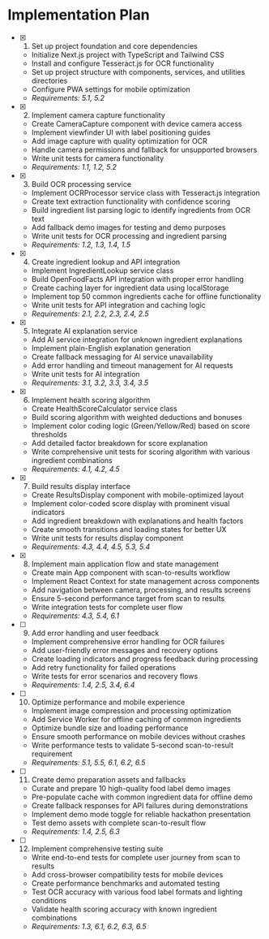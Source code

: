 # Implementation Plan

- [x] 1. Set up project foundation and core dependencies





  - Initialize Next.js project with TypeScript and Tailwind CSS
  - Install and configure Tesseract.js for OCR functionality
  - Set up project structure with components, services, and utilities directories
  - Configure PWA settings for mobile optimization
  - _Requirements: 5.1, 5.2_

- [x] 2. Implement camera capture functionality











  - Create CameraCapture component with device camera access
  - Implement viewfinder UI with label positioning guides
  - Add image capture with quality optimization for OCR
  - Handle camera permissions and fallback for unsupported browsers
  - Write unit tests for camera functionality
  - _Requirements: 1.1, 1.2, 5.2_

- [x] 3. Build OCR processing service














  - Implement OCRProcessor service class with Tesseract.js integration
  - Create text extraction functionality with confidence scoring
  - Build ingredient list parsing logic to identify ingredients from OCR text
  - Add fallback demo images for testing and demo purposes
  - Write unit tests for OCR processing and ingredient parsing
  - _Requirements: 1.2, 1.3, 1.4, 1.5_

- [x] 4. Create ingredient lookup and API integration












  - Implement IngredientLookup service class
  - Build OpenFoodFacts API integration with proper error handling
  - Create caching layer for ingredient data using localStorage
  - Implement top 50 common ingredients cache for offline functionality
  - Write unit tests for API integration and caching logic
  - _Requirements: 2.1, 2.2, 2.3, 2.4, 2.5_

- [x] 5. Integrate AI explanation service





  - Add AI service integration for unknown ingredient explanations
  - Implement plain-English explanation generation
  - Create fallback messaging for AI service unavailability
  - Add error handling and timeout management for AI requests
  - Write unit tests for AI integration
  - _Requirements: 3.1, 3.2, 3.3, 3.4, 3.5_

- [x] 6. Implement health scoring algorithm





  - Create HealthScoreCalculator service class
  - Build scoring algorithm with weighted deductions and bonuses
  - Implement color coding logic (Green/Yellow/Red) based on score thresholds
  - Add detailed factor breakdown for score explanation
  - Write comprehensive unit tests for scoring algorithm with various ingredient combinations
  - _Requirements: 4.1, 4.2, 4.5_

- [x] 7. Build results display interface





  - Create ResultsDisplay component with mobile-optimized layout
  - Implement color-coded score display with prominent visual indicators
  - Add ingredient breakdown with explanations and health factors
  - Create smooth transitions and loading states for better UX
  - Write unit tests for results display component
  - _Requirements: 4.3, 4.4, 4.5, 5.3, 5.4_

- [x] 8. Implement main application flow and state management





  - Create main App component with scan-to-results workflow
  - Implement React Context for state management across components
  - Add navigation between camera, processing, and results screens
  - Ensure 5-second performance target from scan to results
  - Write integration tests for complete user flow
  - _Requirements: 4.3, 5.4, 6.1_

- [ ] 9. Add error handling and user feedback
  - Implement comprehensive error handling for OCR failures
  - Add user-friendly error messages and recovery options
  - Create loading indicators and progress feedback during processing
  - Add retry functionality for failed operations
  - Write tests for error scenarios and recovery flows
  - _Requirements: 1.4, 2.5, 3.4, 6.4_

- [ ] 10. Optimize performance and mobile experience
  - Implement image compression and processing optimization
  - Add Service Worker for offline caching of common ingredients
  - Optimize bundle size and loading performance
  - Ensure smooth performance on mobile devices without crashes
  - Write performance tests to validate 5-second scan-to-result requirement
  - _Requirements: 5.1, 5.5, 6.1, 6.2, 6.5_

- [ ] 11. Create demo preparation assets and fallbacks
  - Curate and prepare 10 high-quality food label demo images
  - Pre-populate cache with common ingredient data for offline demo
  - Create fallback responses for API failures during demonstrations
  - Implement demo mode toggle for reliable hackathon presentation
  - Test demo assets with complete scan-to-result flow
  - _Requirements: 1.4, 2.5, 6.3_

- [ ] 12. Implement comprehensive testing suite
  - Write end-to-end tests for complete user journey from scan to results
  - Add cross-browser compatibility tests for mobile devices
  - Create performance benchmarks and automated testing
  - Test OCR accuracy with various food label formats and lighting conditions
  - Validate health scoring accuracy with known ingredient combinations
  - _Requirements: 1.3, 6.1, 6.2, 6.3, 6.5_